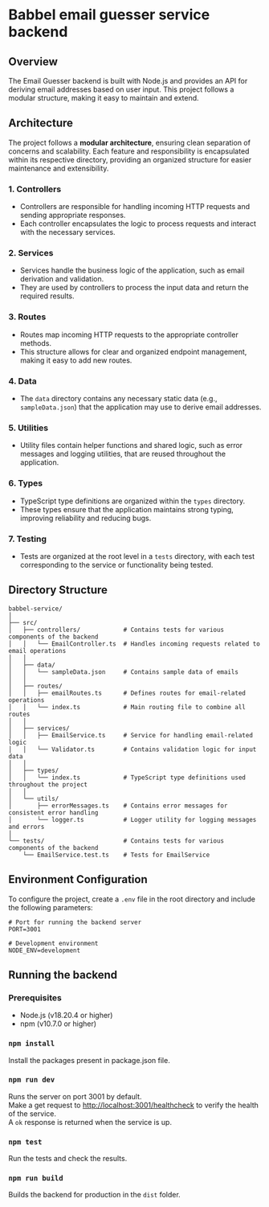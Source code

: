 # Babbel email guesser service backend

## Overview

The Email Guesser backend is built with Node.js and provides an API for deriving email addresses based on user input. This project follows a modular structure, making it easy to maintain and extend.

## Architecture

The project follows a **modular architecture**, ensuring clean separation of concerns and scalability. Each feature and responsibility is encapsulated within its respective directory, providing an organized structure for easier maintenance and extensibility.

### 1. **Controllers**
- Controllers are responsible for handling incoming HTTP requests and sending appropriate responses.
- Each controller encapsulates the logic to process requests and interact with the necessary services.

### 2. **Services**
- Services handle the business logic of the application, such as email derivation and validation.
- They are used by controllers to process the input data and return the required results.

### 3. **Routes**
- Routes map incoming HTTP requests to the appropriate controller methods.
- This structure allows for clear and organized endpoint management, making it easy to add new routes.

### 4. **Data**
- The `data` directory contains any necessary static data (e.g., `sampleData.json`) that the application may use to derive email addresses.

### 5. **Utilities**
- Utility files contain helper functions and shared logic, such as error messages and logging utilities, that are reused throughout the application.

### 6. **Types**
- TypeScript type definitions are organized within the `types` directory.
- These types ensure that the application maintains strong typing, improving reliability and reducing bugs.

### 7. **Testing**
- Tests are organized at the root level in a `tests` directory, with each test corresponding to the service or functionality being tested.

## Directory Structure

```
babbel-service/
│
├── src/
│   ├── controllers/            # Contains tests for various components of the backend
│   │   └── EmailController.ts  # Handles incoming requests related to email operations
│   │
│   ├── data/
│   │   └── sampleData.json     # Contains sample data of emails
│   │
│   ├── routes/
│   │   ├── emailRoutes.ts      # Defines routes for email-related operations
│   │   └── index.ts            # Main routing file to combine all routes
│   │
│   ├── services/
│   │   ├── EmailService.ts     # Service for handling email-related logic
│   │   └── Validator.ts        # Contains validation logic for input data
│   │
│   ├── types/
│   │   └── index.ts            # TypeScript type definitions used throughout the project
│   │
│   └── utils/
│       ├── errorMessages.ts    # Contains error messages for consistent error handling
│       └── logger.ts           # Logger utility for logging messages and errors
│
└── tests/                      # Contains tests for various components of the backend
    └── EmailService.test.ts    # Tests for EmailService

```

## Environment Configuration

To configure the project, create a `.env` file in the root directory and include the following parameters:

```plaintext
# Port for running the backend server
PORT=3001 

# Development environment
NODE_ENV=development
```

## Running the backend

### Prerequisites

- Node.js (v18.20.4 or higher)
- npm (v10.7.0 or higher)

### `npm install`

Install the packages present in package.json file.

### `npm run dev`
Runs the server on port 3001 by default.\
Make a get request to [http://localhost:3001/healthcheck](http://localhost:3001/healthcheck) to verify the health of the service.\
A `ok` response is returned when the service is up.

### `npm test`

Run the tests and check the results.

### `npm run build`

Builds the backend for production in the `dist` folder.
